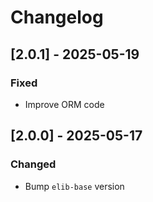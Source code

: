 
# Changelog


## [2.0.1] - 2025-05-19

### Fixed

- Improve ORM code


## [2.0.0] - 2025-05-17

### Changed

- Bump `elib-base` version
